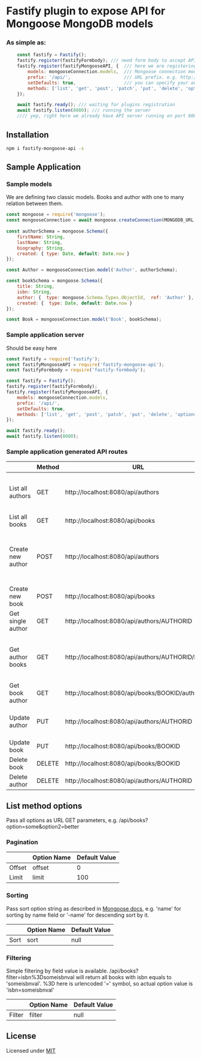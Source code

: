 # Fastify plugin to expose API for Mongoose MongoDB models

### As simple as:
```javascript
    const fastify = Fastify();
    fastify.register(fastifyFormbody); /// need form body to accept API parameters
    fastify.register(fastifyMongooseAPI, {  /// here we are registering our plugin
        models: mongooseConnection.models,  /// Mongoose connection models
        prefix: '/api/',                    /// URL prefix. e.g. http://localhost/api/...
        setDefaults: true,                  /// you can specify your own api methods on models, our trust our default ones (check em here)
        methods: ['list', 'get', 'post', 'patch', 'put', 'delete', 'options'] /// HTTP methods
    });

    await fastify.ready(); /// waiting for plugins registration
    await fastify.listen(8080); /// running the server
    //// yep, right here we already have API server running on port 8080 with methods for all MongoDB models of your mongoose instance.
```
## Installation

```bash
npm i fastify-mongoose-api -s
```

## Sample Application 

### Sample models

We are defining two classic models. Books and author with one to many relation between them.

``` javascript
const mongoose = require('mongoose');
const mongooseConnection = await mongoose.createConnection(MONGODB_URL, { useNewUrlParser: true });
    
const authorSchema = mongoose.Schema({
    firstName: String,
    lastName: String,
    biography: String,
    created: { type: Date, default: Date.now }
});

const Author = mongooseConnection.model('Author', authorSchema);

const bookSchema = mongoose.Schema({
    title: String,
    isbn: String,
    author: {  type: mongoose.Schema.Types.ObjectId,  ref: 'Author' },
    created: {  type: Date, default: Date.now }
});

const Book = mongooseConnection.model('Book', bookSchema);
```
### Sample application server
Should be easy here
```javascript
const Fastify = require('fastify');
const fastifyMongooseAPI = require('fastify-mongoose-api');
const fastifyFormbody = require('fastify-formbody');

const fastify = Fastify();
fastify.register(fastifyFormbody);
fastify.register(fastifyMongooseAPI, {
    models: mongooseConnection.models,
    prefix: '/api/',
    setDefaults: true,
    methods: ['list', 'get', 'post', 'patch', 'put', 'delete', 'options']
});

await fastify.ready();
await fastify.listen(8080);
```
### Sample application generated API routes

|               | Method        | URL   |       |
| ------------- | ------------- | ----- | ----- | 
| List all authors | GET | http://localhost:8080/api/authors | Pagination, sorting and filtering [are ready](#list-method-options) |
| List all books | GET | http://localhost:8080/api/books |   |
| Create new author | POST | http://localhost:8080/api/authors | Send properties using FormData ( todo: link to sample code ) |
| Create new book | POST | http://localhost:8080/api/books |  |
| Get single author | GET | http://localhost:8080/api/authors/AUTHORID | |
| Get author books | GET | http://localhost:8080/api/authors/AUTHORID/books | Plugin build relations based on models definition |
| Get book author | GET | http://localhost:8080/api/books/BOOKID/author | Same in reverse way |
| Update author | PUT | http://localhost:8080/api/authors/AUTHORID | Send properties using FormData |
| Update book | PUT | http://localhost:8080/api/books/BOOKID |   |
| Delete book | DELETE | http://localhost:8080/api/books/BOOKID | Be careful |
| Delete author | DELETE | http://localhost:8080/api/authors/AUTHORID |   |


## List method options

Pass all options as URL GET parameters, e.g. /api/books?option=some&option2=better

### Pagination

|         | Option Name | Default Value |
| ------- | ----------- | ------------- |
| Offset  | offset      | 0             |
| Limit   | limit       | 100           |

### Sorting

Pass sort option string as described in [Mongoose docs](https://mongoosejs.com/docs/api.html#query_Query-sort), e.g. 'name' for sorting by name field or '-name' for descending sort by it.

|         | Option Name | Default Value |
| ------- | ----------- | ------------- |
| Sort    | sort        | null          |

### Filtering

Simple filtering by field value is available. /api/books?filter=isbn%3Dsomeisbnval will return all books with isbn equals to 'someisbnval'. %3D here is urlencoded '=' symbol, so actual option value is 'isbn=someisbnval'

|         | Option Name | Default Value |
| ------- | ----------- | ------------- |
| Filter  | filter      | null          |

## License

Licensed under [MIT](./LICENSE)